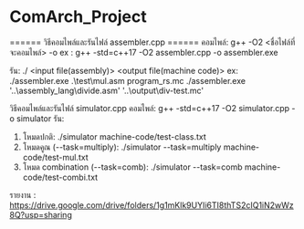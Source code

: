 # ComArch_Project

====== วิธีคอมไพล์และรันไฟล์ assembler.cpp ======
คอมไพล์: g++ -O2 <ชื่อไฟล์ที่จะคอมไพล์> -o <output file.exe>
ex : g++ -std=c++17 -O2 assembler.cpp -o assembler.exe

รัน: ./<output file.exe> <input file(assembly)> <output file(machine code)>
ex: ./assembler.exe .\test\mul.asm program_rs.mc
    ./assembler.exe '..\assembly_lang\divide.asm' '..\output\div-test.mc'
    
วิธีคอมไพล์และรันไฟล์ simulator.cpp
คอมไพล์: g++ -std=c++17 -O2 simulator.cpp -o simulator
รัน: 
  1) โหมดปกติ: ./simulator machine-code/test-class.txt
  2) โหมดคูณ (--task=multiply): ./simulator --task=multiply machine-code/test-mul.txt
  3) โหมด combination (--task=comb): ./simulator --task=comb machine-code/test-combi.txt

รายงาน : https://drive.google.com/drive/folders/1g1mKlk9UYIi6TI8thTS2cIQ1iN2wWz8Q?usp=sharing
